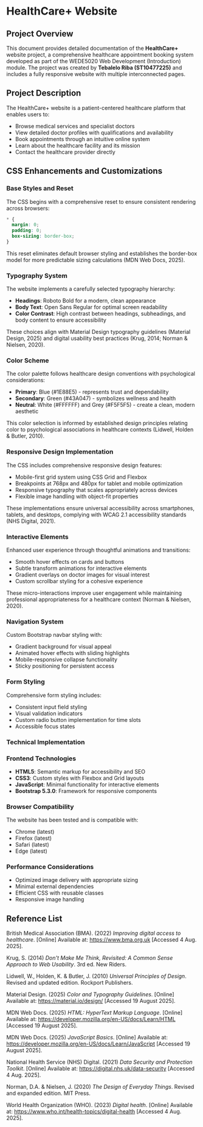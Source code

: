 # HealthCare+ Website

## Project Overview
This document provides detailed documentation of the **HealthCare+** website project, a comprehensive healthcare appointment booking system developed as part of the WEDE5020 Web Development (Introduction) module. The project was created by **Tebalelo Riba (ST10477225)** and includes a fully responsive website with multiple interconnected pages.

## Project Description
The HealthCare+ website is a patient-centered healthcare platform that enables users to:
- Browse medical services and specialist doctors
- View detailed doctor profiles with qualifications and availability
- Book appointments through an intuitive online system
- Learn about the healthcare facility and its mission
- Contact the healthcare provider directly

## CSS Enhancements and Customizations

### Base Styles and Reset
The CSS begins with a comprehensive reset to ensure consistent rendering across browsers:
```css
* {
  margin: 0;
  padding: 0;
  box-sizing: border-box;
}
```
This reset eliminates default browser styling and establishes the border-box model for more predictable sizing calculations (MDN Web Docs, 2025).

### Typography System
The website implements a carefully selected typography hierarchy:
- **Headings**: Roboto Bold for a modern, clean appearance
- **Body Text**: Open Sans Regular for optimal screen readability
- **Color Contrast**: High contrast between headings, subheadings, and body content to ensure accessibility

These choices align with Material Design typography guidelines (Material Design, 2025) and digital usability best practices (Krug, 2014; Norman & Nielsen, 2020).

### Color Scheme
The color palette follows healthcare design conventions with psychological considerations:
- **Primary**: Blue (#1E88E5) - represents trust and dependability
- **Secondary**: Green (#43A047) - symbolizes wellness and health
- **Neutral**: White (#FFFFFF) and Grey (#F5F5F5) - create a clean, modern aesthetic

This color selection is informed by established design principles relating color to psychological associations in healthcare contexts (Lidwell, Holden & Butler, 2010).

### Responsive Design Implementation
The CSS includes comprehensive responsive design features:
- Mobile-first grid system using CSS Grid and Flexbox
- Breakpoints at 768px and 480px for tablet and mobile optimization
- Responsive typography that scales appropriately across devices
- Flexible image handling with object-fit properties

These implementations ensure universal accessibility across smartphones, tablets, and desktops, complying with WCAG 2.1 accessibility standards (NHS Digital, 2021).

### Interactive Elements
Enhanced user experience through thoughtful animations and transitions:
- Smooth hover effects on cards and buttons
- Subtle transform animations for interactive elements
- Gradient overlays on doctor images for visual interest
- Custom scrollbar styling for a cohesive experience

These micro-interactions improve user engagement while maintaining professional appropriateness for a healthcare context (Norman & Nielsen, 2020).

### Navigation System
Custom Bootstrap navbar styling with:
- Gradient background for visual appeal
- Animated hover effects with sliding highlights
- Mobile-responsive collapse functionality
- Sticky positioning for persistent access

### Form Styling
Comprehensive form styling includes:
- Consistent input field styling
- Visual validation indicators
- Custom radio button implementation for time slots
- Accessible focus states

### Technical Implementation

### Frontend Technologies
- **HTML5**: Semantic markup for accessibility and SEO
- **CSS3**: Custom styles with Flexbox and Grid layouts
- **JavaScript**: Minimal functionality for interactive elements
- **Bootstrap 5.3.0**: Framework for responsive components

### Browser Compatibility
The website has been tested and is compatible with:
- Chrome (latest)
- Firefox (latest)
- Safari (latest)
- Edge (latest)

### Performance Considerations
- Optimized image delivery with appropriate sizing
- Minimal external dependencies
- Efficient CSS with reusable classes
- Responsive image handling

## Reference List

British Medical Association (BMA). (2022) *Improving digital access to healthcare*. [Online] Available at: https://www.bma.org.uk [Accessed 4 Aug. 2025].

Krug, S. (2014) *Don't Make Me Think, Revisited: A Common Sense Approach to Web Usability*. 3rd ed. New Riders.

Lidwell, W., Holden, K. & Butler, J. (2010) *Universal Principles of Design*. Revised and updated edition. Rockport Publishers.

Material Design. (2025) *Color and Typography Guidelines*. [Online] Available at: https://material.io/design/ [Accessed 19 August 2025].

MDN Web Docs. (2025) *HTML: HyperText Markup Language*. [Online] Available at: https://developer.mozilla.org/en-US/docs/Learn/HTML [Accessed 19 August 2025].

MDN Web Docs. (2025) *JavaScript Basics*. [Online] Available at: https://developer.mozilla.org/en-US/docs/Learn/JavaScript [Accessed 19 August 2025].

National Health Service (NHS) Digital. (2021) *Data Security and Protection Toolkit*. [Online] Available at: https://digital.nhs.uk/data-security [Accessed 4 Aug. 2025].

Norman, D.A. & Nielsen, J. (2020) *The Design of Everyday Things*. Revised and expanded edition. MIT Press.

World Health Organization (WHO). (2023) *Digital health*. [Online] Available at: https://www.who.int/health-topics/digital-health [Accessed 4 Aug. 2025].


